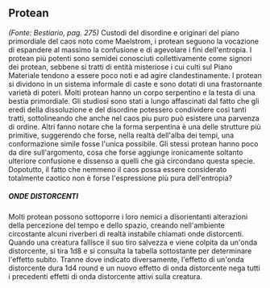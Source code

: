 ## **Protean**

_(Fonte: Bestiario, pag. 275)_ Custodi del disordine e originari del piano
primordiale del caos noto come Maelstrom, i protean seguono la vocazione di
espandere al massimo la confusione e di agevolare i fini dell'entropia. I
protean più potenti sono semidei conosciuti collettivamente come signori dei
protean, sebbene si tratti di entità misteriose i cui culti sul Piano Materiale
tendono a essere poco noti e ad agire clandestinamente. I protean si dividono in
un sistema informale di caste e sono dotati di una frastornante varietà di
poteri. Molti protean hanno un corpo serpentino e la testa di una bestia
primordiale. Gli studiosi sono stati a lungo affascinati dal fatto che gli eredi
della dissoluzione e del disordine potessero condividere così tanti tratti,
sottolineando che anche nel caos piu puro può esistere una parvenza di ordine.
Altri fanno notare che la forma serpentina è una delle strutture più primitive,
suggerendo che forse, nella realtà dell'alba dei tempi, una conformazione simile
fosse l'unica possibile. Gli stessi protean hanno poco da dire sull'argomento,
cosa che forse aggiunge ironicamente soltanto ulteriore confusione e dissenso a
quelli che già circondano questa specie. Dopotutto, il fatto che nemmeno il caos
possa essere considerato totalmente caotico non è forse l'espressione più pura
dell'entropia?

##### **ONDE DISTORCENTI**

Molti protean possono sottoporre i loro nemici a disorientanti alterazioni della
percezione del tempo e dello spazio, creando nell'ambiente circostante alcuni
riverberi di realtà instabile chiamati onde distorcenti. Quando una creatura
fallisce il suo tiro salvezza e viene colpita da un'onda distorcente, si tira
1d8 e si consulta la tabella sottostante per determinare l'effetto subito.
Tranne dove indicato diversamente, l'effetto di un'onda distorcente dura 1d4
round e un nuovo effetto di onda distorcente nega tutti i precedenti effetti di
onda distorcente attivi sulla creatura.
